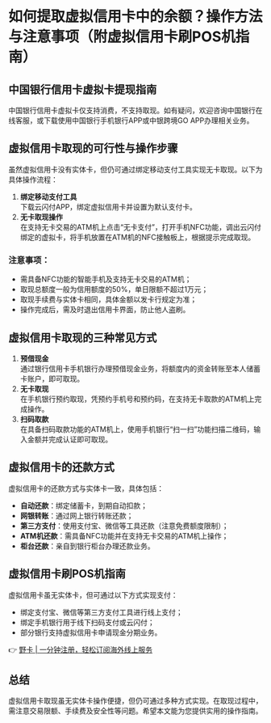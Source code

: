# 如何提取虚拟信用卡中的余额？操作方法与注意事项（附虚拟信用卡刷POS机指南）

## 中国银行信用卡虚拟卡提现指南

中国银行信用卡虚拟卡仅支持消费，不支持取现。如有疑问，欢迎咨询中国银行在线客服，或下载使用中国银行手机银行APP或中银跨境GO APP办理相关业务。

## 虚拟信用卡取现的可行性与操作步骤

虽然虚拟信用卡没有实体卡，但仍可通过绑定移动支付工具实现无卡取现。以下为具体操作流程：

1. **绑定移动支付工具**  
   下载云闪付APP，绑定虚拟信用卡并设置为默认支付卡。
2. **无卡取现操作**  
   在支持无卡交易的ATM机上点击“无卡支付”，打开手机NFC功能，调出云闪付绑定的虚拟卡，将手机放置在ATM机的NFC接触板上，根据提示完成取现。

### 注意事项：
- 需具备NFC功能的智能手机及支持无卡交易的ATM机；
- 取现总额度一般为信用额度的50%，单日限额不超过1万元；
- 取现手续费与实体卡相同，具体金额以发卡行规定为准；
- 操作完成后，需及时退出信用卡界面，防止他人盗刷。

## 虚拟信用卡取现的三种常见方式

1. **预借现金**  
   通过银行信用卡手机银行办理预借现金业务，将额度内的资金转账至本人储蓄卡账户，即可取现。
2. **无卡取现**  
   在手机银行预约取现，凭预约手机号和预约码，在支持无卡取款的ATM机上完成操作。
3. **扫码取款**  
   在具备扫码取款功能的ATM机上，使用手机银行“扫一扫”功能扫描二维码，输入金额并完成认证即可取现。

## 虚拟信用卡的还款方式

虚拟信用卡的还款方式与实体卡一致，具体包括：
- **自动还款**：绑定储蓄卡，到期自动扣款；
- **网银转账**：通过网上银行转账还款；
- **第三方支付**：使用支付宝、微信等工具还款（注意免费额度限制）；
- **ATM机还款**：需具备NFC功能并在支持无卡交易的ATM机上操作；
- **柜台还款**：亲自到银行柜台办理还款业务。

## 虚拟信用卡刷POS机指南

虚拟信用卡虽无实体卡，但可通过以下方式实现支付：
- 绑定支付宝、微信等第三方支付工具进行线上支付；
- 绑定手机银行用于线下扫码支付或云闪付；
- 部分银行支持虚拟信用卡申请现金分期业务。

👉 [野卡 | 一分钟注册，轻松订阅海外线上服务](https://bbtdd.com/yeka)

## 总结

虚拟信用卡取现虽无实体卡操作便捷，但仍可通过多种方式实现。在取现过程中，需注意交易限额、手续费及安全性等问题。希望本文能为您提供实用的操作指南。